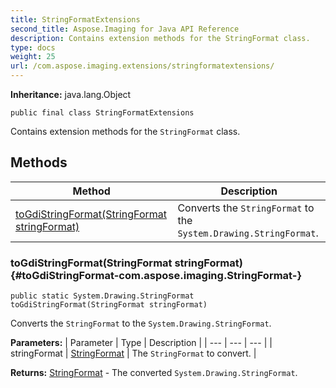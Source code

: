 ```yaml
---
title: StringFormatExtensions
second_title: Aspose.Imaging for Java API Reference
description: Contains extension methods for the StringFormat class.
type: docs
weight: 25
url: /com.aspose.imaging.extensions/stringformatextensions/
---
```

**Inheritance:**
java.lang.Object
```
public final class StringFormatExtensions
```

Contains extension methods for the `StringFormat` class.
## Methods

| Method | Description |
| --- | --- |
| [toGdiStringFormat(StringFormat stringFormat)](#toGdiStringFormat-com.aspose.imaging.StringFormat-) | Converts the `StringFormat` to the `System.Drawing.StringFormat`. |
### toGdiStringFormat(StringFormat stringFormat) {#toGdiStringFormat-com.aspose.imaging.StringFormat-}
```
public static System.Drawing.StringFormat toGdiStringFormat(StringFormat stringFormat)
```


Converts the `StringFormat` to the `System.Drawing.StringFormat`.

**Parameters:**
| Parameter | Type | Description |
| --- | --- | --- |
| stringFormat | [StringFormat](../../com.aspose.imaging/stringformat) | The `StringFormat` to convert. |

**Returns:**
[StringFormat](../../com.aspose.ms.system.drawing/stringformat) - The converted `System.Drawing.StringFormat`.
